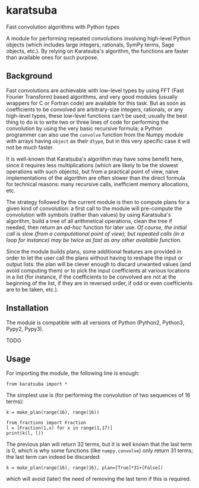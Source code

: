 # karatsuba
Fast convolution algorithms with Python types

A module for performing repeated convolutions involving high-level Python objects (which includes large integers, rationals, SymPy terms, Sage objects, etc.). By relying on Karatsuba's algorithm, the functions are faster than available ones for such purpose.

## Background

Fast convolutions are achievable with low-level types by using FFT (Fast Fourier Transform) based algorithms, and very good modules (usually wrappers for C or Fortran code) are available for this task. But as soon as coefficients to be convolved are arbitrary-size integers, rationals, or any high-level types, these low-level functions can't be used; usually the best thing to do is to write two or three lines of code for performing the convolution by using the very basic recursive formula; a Python programmer can also use the `convolve` function from the Numpy module with arrays having `object` as their `dtype`, but in this very specific case it will not be much faster.

It is well-known that Karatsuba's algorithm may have some benefit here, since it requires less multiplications (which are likely to be the slowest operations with such objects), but from a practical point of view, naive implementations of the algorithm are often slower than the direct formula for technical reasons: many recursive calls, inefficient memory allocations, etc.

The strategy followed by the current module is then to compute plans for a given kind of convolution: a first call to the module will pre-compute the convolution with symbols (rather than values) by using Karatsuba's algorithm, build a tree of all arithmetical operations, clean the tree if needed, then return an _ad-hoc_ function for later use. _Of course, the initial call is slow (from a computational point of view), but repeated calls (in a loop for instance) may be twice as fast as any other available function._

Since the module builds plans, some additional features are provided in order to let the user call the plans without having to reshape the input or output lists: the plan will be clever enough to discard unwanted values (and avoid computing them) or to pick the input coefficients at various locations in a list (for instance, if the coefficients to be convolved are not at the beginning of the list, if they are in reversed order, if odd or even coefficients are to be taken, etc.).

## Installation

The module is compatible with all versions of Python (Python2, Python3, Pypy2, Pypy3).

TODO

## Usage

For importing the module, the following line is enough:

    from karatsuba import *

The simplest use is (for performing the convolution of two sequences of 16 terms):

    k = make_plan(range(16), range(16))

    from fractions import Fraction
    l = [Fraction(1,x) for x in range(1,17)]
    print(k(l, l))

The previous plan will return 32 terms, but it is well known that the last term is 0, which is why some functions (like `numpy.convolve`) only return 31 terms; the last term can indeed be discarded:

    k = make_plan(range(16), range(16), plan=[True]*31+[False])

which will avoid (later) the need of removing the last term if this is required.

